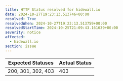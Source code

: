 ```yaml
---
title: HTTP Status resolved for hidewall.io
date: 2024-10-27T19:23:13.513746+00:00
resolved: True
resolvedWhen: 2024-10-27T19:23:13.513759+00:00
resolvedStartTime: 2024-10-25T21:09:43.161639+00:00
severity: notice
affected:
  - hidewall.io
section: issue
---
```


| Expected Statuses | Actual Status  |
|-------------------|----------------|
| 200, 301, 302, 403 | 403 |

